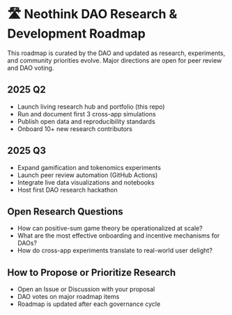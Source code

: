 # 🛣️ Neothink DAO Research & Development Roadmap

This roadmap is curated by the DAO and updated as research, experiments, and community priorities evolve. Major directions are open for peer review and DAO voting.

## 2025 Q2
- Launch living research hub and portfolio (this repo)
- Run and document first 3 cross-app simulations
- Publish open data and reproducibility standards
- Onboard 10+ new research contributors

## 2025 Q3
- Expand gamification and tokenomics experiments
- Launch peer review automation (GitHub Actions)
- Integrate live data visualizations and notebooks
- Host first DAO research hackathon

## Open Research Questions
- How can positive-sum game theory be operationalized at scale?
- What are the most effective onboarding and incentive mechanisms for DAOs?
- How do cross-app experiments translate to real-world user delight?

## How to Propose or Prioritize Research
- Open an Issue or Discussion with your proposal
- DAO votes on major roadmap items
- Roadmap is updated after each governance cycle
